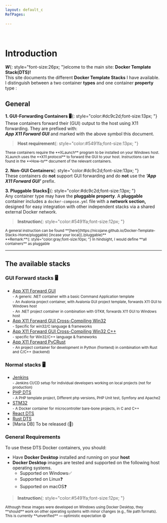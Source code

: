 ```yaml
---
layout: default_c
RefPages:
 
--- 
```


<br>
 
# Introduction
***W***{: style="font-size:26px; "}elcome to the main site: **Docker Template Stack(DTS)!** <br>
This site documents the different **Docker Template Stacks** I have available. I distinguish between a two container **types** and one container **property** type :



## General

**1. GUI-Forwarding Containers 🖥️**{: style="color:#dc9c2d;font-size:13px; "} <br>
These containers forward their (GUI) output to the host using X11 forwarding. They are prefixed with:  
***App X11 Forward GUI*** and marked with the above symbol this document.

> **Host requirement**{: style="color:#5491fa;font-size:13px; "} <br>
<small>
These containers require the **XLaunch** program to be installed on your Windows host.  XLaunch uses the **X11 protocol** to forward the GUI to your host.  Instructions can be found in the **How-to** document of the relevant containers. </small>

**2\. Non-GUI Containers**{: style="color:#dc9c2d;font-size:13px; "} <br>
These containers do **not** support GUI forwarding and do **not** use the ***'App X11 Forward GUI'*** prefix.

**3\. Pluggable Stacks🧩**{: style="color:#dc9c2d;font-size:13px; "}  <br>
Any container type may have the **pluggable property**. A **pluggable** container includes a `docker-compose.yml` file with a **network section,** designed for easy integration with other independent stacks via a shared external Docker network.

> **Instruction**{: style="color:#5491fa;font-size:12px; "} <br>
<small>
 A general instruction can be found **[here](https://nicojane.github.io/Docker-Template-Stacks-Home/pluggable)  [incase your local](./pluggable)** <br>
 **Remark:**{: style="color:gray;font-size:10px; "} In hindsight, I would define **all containers** as pluggable<br>
 </small>

<hr>

## The available stacks

### GUI Forward stacks 🖥️
- [App X11 Forward GUI](https://nicojane.github.io/APP-X11-Forward-Development-Template-Stack/) <br>
  <small><span class="nje-ident" style="--nje-number-of-spaces: 4px;"/> </small>
  <small> - A generic .NET container with a basic Command Application template</small> <br>
  <small><span class="nje-ident" style="--nje-number-of-spaces: 4px;"/>  </small>
  <small> - An Avalonia project container, with Avalonia GUI project template, forwards X11 GUI to Windows host </small> <br>
  <small><span class="nje-ident" style="--nje-number-of-spaces: 4px;"/>  </small>
  <small> - An .NET project container in combination with GTK#, forwards X11 GUI to Windows host </small><br>
- [App X11 Forward GUI Cross-Compiling Win32](https://nicojane.github.io/APP-X11-Forward-win32-Development-Template-Stack/) <br>
  <small><span class="nje-ident" style="--nje-number-of-spaces: 4px;"/> </small>
  <small> - Specific for win32/C language & frameworks  </small> <br>
- [App X11 Forward GUI Cross-Compiling Win32 C++](https://nicojane.github.io/APP-X11-Forward-win32-CPP-Development-Template-Stack/) <br>
  <small><span class="nje-ident" style="--nje-number-of-spaces: 4px;"/>  </small>
  <small> - specific for Win32/C++ language & frameworks  </small> <br>
- [App X11 Forward PyCRust](https://nicojane.github.io/APP-X11-Forward-PyCRust-Dev-Template-Stack//) <br>
  <small><span class="nje-ident" style="--nje-number-of-spaces: 4px;"/>  </small>
  <small> - An project container for development in Python (frontend) in combination with Rust and C/C++ (backend)  </small> <br>

### Normal stacks 🖥️

- [Jenkins](https://nicojane.github.io/Jenkins-Development-Stack/) <br>
  <small><span class="nje-ident" style="--nje-number-of-spaces: 4px;"/> </small>
   <small> - Jenkins CI/CD setup for individual developers working on local projects (not for production)</small> <br>
- [PHP DTS](https://nicojane.github.io/PHP-Development-Template-Stack/)
  <small><span class="nje-ident" style="--nje-number-of-spaces: 4px;"/> </small><br>
  <small> - A PHP template project, Different php versions, PHP Unit test, Symfony and Apache2</small>
- [STM32](https://nicojane.github.io/STM32F4/)
  <small><span class="nje-ident" style="--nje-number-of-spaces: 4px;"/> </small><br>
  <small> - A Docker container for microcontroller bare-bone projects, in C and C++</small>
- [React DTS](https://nicojane.github.io/React-Development-Template-Stack/) 
- [Rust DTS](https://nicojane.github.io/Rust-Development-Template-Stack/)
- \[Maria DB\] To be released (🧩)

### General Requirements 
To use these DTS Docker containers, you should:
- Have **Docker Desktop** installed and running on your **host**
- **Docker Desktop**  images are tested and supported on the following host operating systems.
  - Supported on Windows✅
  - Supported on Linux❓
  - Supported on macOS❓

> **Instruction**{: style="color:#5491fa;font-size:12px; "} <br>
<small>
 Although these images were developed on Windows using Docker Desktop, they **should** work on other operating systems with minor changes (e.g., file path formats). This is currently **unverified** — optimistic expectation 😄
 </small>
